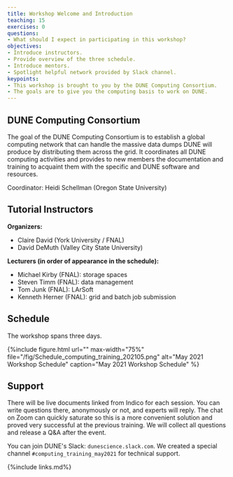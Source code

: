 ```yaml
---
title: Workshop Welcome and Introduction 
teaching: 15
exercises: 0
questions:
- What should I expect in participating in this workshop?
objectives:  
- Introduce instructors.
- Provide overview of the three schedule.
- Introduce mentors.
- Spotlight helpful network provided by Slack channel.
keypoints:
- This workshop is brought to you by the DUNE Computing Consortium.
- The goals are to give you the computing basis to work on DUNE.
---
```

## DUNE Computing Consortium
The goal of the DUNE Computing Consortium is to establish a global computing network that can handle the massive data dumps DUNE will produce by distributing them across the grid. It coordinates all DUNE computing activities and provides to new members the documentation and training to acquaint them with the specific and DUNE software and resources.

Coordinator: Heidi Schellman (Oregon State University)

## Tutorial Instructors

**Organizers:**
- Claire David (York University / FNAL)
- David DeMuth (Valley City State University)

**Lecturers (in order of appearance in the schedule):**
- Michael Kirby (FNAL): storage spaces
- Steven Timm (FNAL): data management 
- Tom Junk (FNAL): LArSoft
- Kenneth Herner (FNAL): grid and batch job submission

## Schedule

The workshop spans three days.

{%include figure.html url="" max-width="75%"
   file="/fig/Schedule_computing_training_202105.png"
   alt="May 2021 Workshop Schedule" caption="May 2021 Workshop Schedule" %}

## Support
There will be live documents linked from Indico for each session. You can write questions there, anonymously or not, and experts will reply. The chat on Zoom can quickly saturate so this is a more convenient solution and proved very successful at the previous training. We will collect all questions and release a Q&A after the event.

You can join DUNE's Slack: `dunescience.slack.com`. We created a special channel `#computing_training_may2021` for technical support.


{%include links.md%} 

[dune-science]: http://www.dunescience.org/
